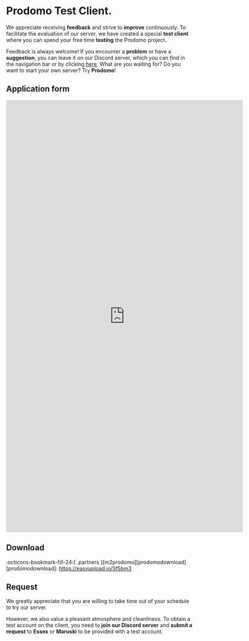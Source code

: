 # Prodomo Test Client.

We appreciate receiving **feedback** and strive to **improve** continuously. To facilitate the evaluation of our server, we have created a special **test client** where you can spend your free time **testing** the Prodomo project.

Feedback is always welcome! If you encounter a **problem** or have a **suggestion**, you can leave it on our Discord server, which you can find in the navigation bar or by clicking [here][discord]. What are you waiting for? Do you want to start your own server? Try **Prodomo**!

[discord]: https://discord.gg/K282CnuUWx 

## Application form

<iframe src="https://docs.google.com/forms/d/e/1FAIpQLSfdR2tMXriESJJj0MdZWvuY4x3JK-3G0GTIVWXS4wBmV6tiPw/viewform?embedded=true" width="640" height="1166" frameborder="0" marginheight="0" marginwidth="0">Loading..</iframe>


## Download

:octicons-bookmark-fill-24:{ .partners }[m2prodomo][prodomodownload]
[prodomodownload]: https://easyupload.io/5f5bm3

## Request

We greatly appreciate that you are willing to take time out of your schedule to try our server.

 However, we also value a pleasant atmosphere and cleanliness. To obtain a test account on the client, you need to **join our Discord server** and **submit a request** to **Essex** or **Maruski** to be provided with a test account.